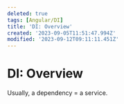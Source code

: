```yaml
---
deleted: true
tags: [Angular/DI]
title: 'DI: Overview'
created: '2023-09-05T11:51:47.994Z'
modified: '2023-09-12T09:11:11.451Z'
---
```


# DI: Overview

Usually, a dependency = a service.


 








